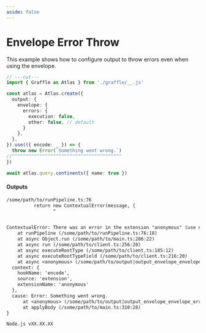 ```yaml
---
aside: false
---
```


# Envelope Error Throw

This example shows how to configure output to throw errors even when using the envelope.

<!-- dprint-ignore-start -->
```ts twoslash
// ---cut---
import { Graffle as Atlas } from './graffle/__.js'

const atlas = Atlas.create({
  output: {
    envelope: {
      errors: {
        execution: false,
        other: false, // default
      }
    },
  },
}).use(({ encode: _ }) => {
  throw new Error(`Something went wrong.`)
//^^^^^^^^^^^^^^^^^^^^^^^^^^^^^^^^^^^^^^^^
})

await atlas.query.continents({ name: true })
```
<!-- dprint-ignore-end -->

#### Outputs

<!-- dprint-ignore-start -->
```txt
/some/path/to/runPipeline.ts:76
          return new ContextualError(message, {
                 ^


ContextualError: There was an error in the extension "anonymous" (use named functions to improve this error message) while running hook "encode".
    at runPipeline (/some/path/to/runPipeline.ts:76:18)
    at async Object.run (/some/path/to/main.ts:286:22)
    at async run (/some/path/to/client.ts:256:20)
    at async executeRootType (/some/path/to/client.ts:185:12)
    at async executeRootTypeField (/some/path/to/client.ts:216:20)
    at async <anonymous> (/some/path/to/output|output_envelope_envelope_error-throw__envelope-error-throw.ts:22:1) {
  context: {
    hookName: 'encode',
    source: 'extension',
    extensionName: 'anonymous'
  },
  cause: Error: Something went wrong.
      at <anonymous> (/some/path/to/output|output_envelope_envelope_error-throw__envelope-error-throw.ts:18:9)
      at applyBody (/some/path/to/main.ts:310:28)
}

Node.js vXX.XX.XX
```
<!-- dprint-ignore-end -->
